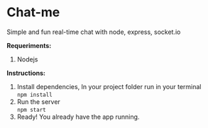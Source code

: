 # Chat-me
Simple and fun real-time chat with node, express, socket.io

**Requeriments:**<br>
1. Nodejs

**Instructions:**<br>
1. Install dependencies, In your project folder run in your terminal<br>
`npm install`<br>
2. Run the server<br>
`npm start`<br>
3. Ready! You already have the app running.
